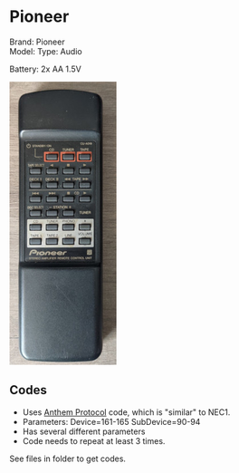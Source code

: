 # Pioneer

Brand: Pioneer  
Model: 
Type: Audio

Battery: 2x AA 1.5V

![Remote](remote.jpg)

## Codes

- Uses [Anthem Protocol](http://www.hifi-remote.com/johnsfine/DecodeIR.html#Anthem) code, which is "similar" to NEC1.
- Parameters: Device=161-165 SubDevice=90-94
- Has several different parameters 
- Code needs to repeat at least 3 times.

See files in folder to get codes.

